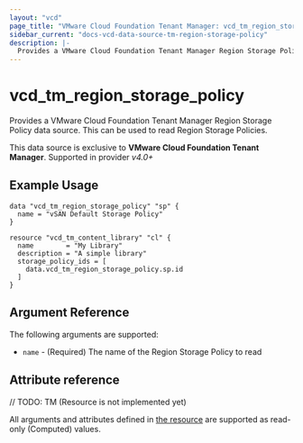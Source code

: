 ```yaml
---
layout: "vcd"
page_title: "VMware Cloud Foundation Tenant Manager: vcd_tm_region_storage_policy"
sidebar_current: "docs-vcd-data-source-tm-region-storage-policy"
description: |-
  Provides a VMware Cloud Foundation Tenant Manager Region Storage Policy data source. This can be used to read Content Libraries.
---
```


# vcd\_tm\_region\_storage\_policy

Provides a VMware Cloud Foundation Tenant Manager Region Storage Policy data source. This can be used to read Region Storage Policies.

This data source is exclusive to **VMware Cloud Foundation Tenant Manager**. Supported in provider *v4.0+*

## Example Usage

```hcl
data "vcd_tm_region_storage_policy" "sp" {
  name = "vSAN Default Storage Policy"
}

resource "vcd_tm_content_library" "cl" {
  name        = "My Library"
  description = "A simple library"
  storage_policy_ids = [
    data.vcd_tm_region_storage_policy.sp.id
  ]
}
```

## Argument Reference

The following arguments are supported:

* `name` - (Required) The name of the Region Storage Policy to read

## Attribute reference

// TODO: TM (Resource is not implemented yet)

All arguments and attributes defined in [the resource](/providers/vmware/vcd/latest/docs/resources/tm_region_storage_policy) are supported
as read-only (Computed) values.
